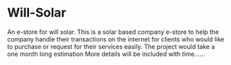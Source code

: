 # Will-Solar
An e-store for will solar.
This is a solar based company e-store to help the company handle their transactions on the internet for clients who would like to purchase or request for their services easily.
The project would take a one month long estimation
More details will be included with time......
